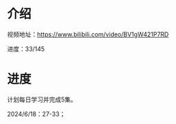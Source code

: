 # 介绍

视频地址：https://www.bilibili.com/video/BV1gW421P7RD

进度：33/145

# 进度

计划每日学习并完成5集。

2024/6/18：27-33；